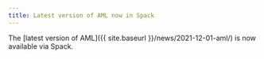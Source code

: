 ```yaml
---
title: Latest version of AML now in Spack
---
```


The [latest version of AML]({{ site.baseurl }}/news/2021-12-01-aml/) is now
available via Spack.
